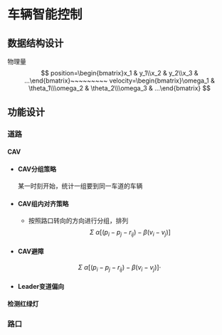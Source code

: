 # 车辆智能控制

## 数据结构设计

物理量
$$
position=\begin{bmatrix}x_1 & y_1\\x_2 & y_2\\x_3 & ...\end{bmatrix}~~~~~~~~~
velocity=\begin{bmatrix}\omega_1 & \theta_1\\\omega_2 & \theta_2\\\omega_3 & ...\end{bmatrix}
$$


## 功能设计

### 道路

#### CAV

- #### CAV分组策略

     某一时刻开始，统计一组要到同一车道的车辆

- #### CAV组内对齐策略

     - 按照路口转向的方向进行分组，排列
          $$
          \Sigma~\alpha[(p_i-p_j-r_{ij})-\beta(v_i-v_j)]
          $$
          

- #### CAV避障

$$
\Sigma~\alpha[(p_i-p_j-r_{ij})-\beta(v_i-v_j)]\cdot
$$

- #### Leader变道偏向

#### 检测红绿灯

### 路口

